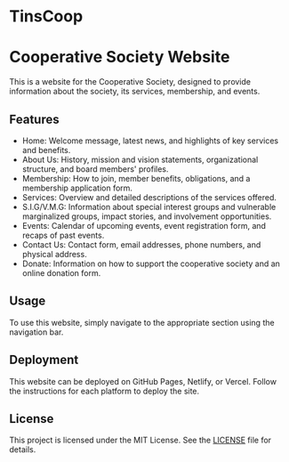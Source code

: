 # TinsCoop
# Cooperative Society Website

This is a website for the Cooperative Society, designed to provide information about the society, its services, membership, and events.

## Features

- Home: Welcome message, latest news, and highlights of key services and benefits.
- About Us: History, mission and vision statements, organizational structure, and board members' profiles.
- Membership: How to join, member benefits, obligations, and a membership application form.
- Services: Overview and detailed descriptions of the services offered.
- S.I.G/V.M.G: Information about special interest groups and vulnerable marginalized groups, impact stories, and involvement opportunities.
- Events: Calendar of upcoming events, event registration form, and recaps of past events.
- Contact Us: Contact form, email addresses, phone numbers, and physical address.
- Donate: Information on how to support the cooperative society and an online donation form.

## Usage

To use this website, simply navigate to the appropriate section using the navigation bar.

## Deployment

This website can be deployed on GitHub Pages, Netlify, or Vercel. Follow the instructions for each platform to deploy the site.

## License

This project is licensed under the MIT License. See the [LICENSE](LICENSE) file for details.


